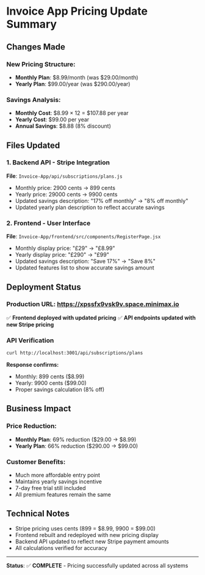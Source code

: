 # Invoice App Pricing Update Summary

## Changes Made

### **New Pricing Structure:**
- **Monthly Plan**: $8.99/month (was $29.00/month)
- **Yearly Plan**: $99.00/year (was $290.00/year)

### **Savings Analysis:**
- **Monthly Cost**: $8.99 × 12 = $107.88 per year
- **Yearly Cost**: $99.00 per year
- **Annual Savings**: $8.88 (8% discount)

## Files Updated

### **1. Backend API - Stripe Integration**
**File**: `Invoice-App/api/subscriptions/plans.js`
- Monthly price: 2900 cents → 899 cents
- Yearly price: 29000 cents → 9900 cents
- Updated savings description: "17% off monthly" → "8% off monthly"
- Updated yearly plan description to reflect accurate savings

### **2. Frontend - User Interface**
**File**: `Invoice-App/frontend/src/components/RegisterPage.jsx`
- Monthly display price: "£29" → "£8.99"
- Yearly display price: "£290" → "£99"
- Updated savings description: "Save 17%" → "Save 8%"
- Updated features list to show accurate savings amount

## Deployment Status

### **Production URL**: https://xpssfx9vsk9v.space.minimax.io
✅ **Frontend deployed with updated pricing**
✅ **API endpoints updated with new Stripe pricing**

### **API Verification**
```bash
curl http://localhost:3001/api/subscriptions/plans
```
**Response confirms:**
- Monthly: 899 cents ($8.99)
- Yearly: 9900 cents ($99.00)
- Proper savings calculation (8% off)

## Business Impact

### **Price Reduction:**
- **Monthly Plan**: 69% reduction ($29.00 → $8.99)
- **Yearly Plan**: 66% reduction ($290.00 → $99.00)

### **Customer Benefits:**
- Much more affordable entry point
- Maintains yearly savings incentive
- 7-day free trial still included
- All premium features remain the same

## Technical Notes

- Stripe pricing uses cents (899 = $8.99, 9900 = $99.00)
- Frontend rebuilt and redeployed with new pricing display
- Backend API updated to reflect new Stripe payment amounts
- All calculations verified for accuracy

---

**Status**: ✅ **COMPLETE** - Pricing successfully updated across all systems
